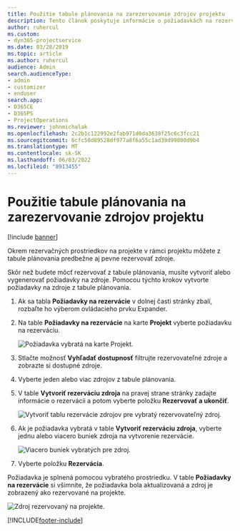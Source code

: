 ```yaml
---
title: Použitie tabule plánovania na zarezervovanie zdrojov projektu
description: Tento článok poskytuje informácie o požiadavkách na rezerváciu zdrojov.
author: ruhercul
ms.custom:
- dyn365-projectservice
ms.date: 03/28/2019
ms.topic: article
ms.author: ruhercul
audience: Admin
search.audienceType:
- admin
- customizer
- enduser
search.app:
- D365CE
- D365PS
- ProjectOperations
ms.reviewer: johnmichalak
ms.openlocfilehash: 2c2b1c122992e2fab971d0da3638f25c6c3fcc21
ms.sourcegitcommit: 6cfc50d89528df977a8f6a55c1ad39d99800d9b4
ms.translationtype: MT
ms.contentlocale: sk-SK
ms.lasthandoff: 06/03/2022
ms.locfileid: "8913455"
---
```

# <a name="use-the-schedule-board-to-book-project-resources"></a>Použitie tabule plánovania na zarezervovanie zdrojov projektu

[!include [banner](../includes/psa-now-project-operations.md)]

Okrem rezervačných prostriedkov na projekte v rámci projektu môžete z tabule plánovania predbežne aj pevne rezervovať zdroje.

Skôr než budete môcť rezervovať z tabule plánovania, musíte vytvoriť alebo vygenerovať požiadavky na zdroje. Pomocou týchto krokov vytvorte požiadavky na zdroje z tabule plánovania.

1. Ak sa tabla **Požiadavky na rezervácie** v dolnej časti stránky zbalí, rozbaľte ho výberom ovládacieho prvku Expander.
2. Na table **Požiadavky na rezervácie** na karte **Projekt** vyberte požiadavku na rezerváciu.

    ![Požiadavka vybratá na karte Projekt.](media/Resource-Management-image73.png)

3. Stlačte možnosť **Vyhľadať dostupnosť** filtrujte rezervovateľné zdroje a zobrazte si dostupné zdroje. 
4. Vyberte jeden alebo viac zdrojov z tabule plánovania. 
5. V table **Vytvoriť rezerváciu zdroja** na pravej strane stránky zadajte informácie o rezervácii a potom vyberte položku **Rezervovať a ukončiť**.

    ![Vytvoriť tablu rezervácie zdrojov pre vybratý rezervovateľný zdroj.](media/Resource-Management-image74.png)

6. Ak je požiadavka vybratá v table **Vytvoriť rezerváciu zdroja**, vyberte jednu alebo viacero buniek zdroja na vytvorenie rezervácie.

    ![Viacero buniek vybratých pre zdroj.](media/Resource-Management-image75.png)

7. Vyberte položku **Rezervácia**.

Požiadavka je splnená pomocou vybratého prostriedku. V table **Požiadavky na rezervácie** si všimnite, že požiadavka bola aktualizovaná a zdroj je zobrazený ako rezervované na projekte.

![Zdroj rezervovaný na projekte.](media/Resource-Management-image76.png)


[!INCLUDE[footer-include](../includes/footer-banner.md)]
